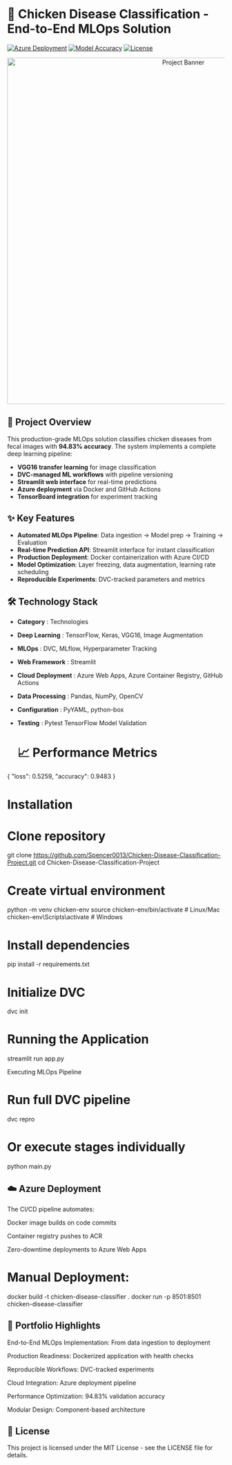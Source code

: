 # 🐔 Chicken Disease Classification - End-to-End MLOps Solution

[![Azure Deployment](https://img.shields.io/badge/Deployed%20on-Azure%20Web%20Apps-blue)](https://drive.google.com/file/d/17Z2CfxA1oRAweGsSEKo_LlSi9hbj76pS/view?usp=sharing)
[![Model Accuracy](https://img.shields.io/badge/Accuracy-94.83%25-brightgreen)](scores.json)
[![License](https://img.shields.io/badge/License-MIT-green.svg)](LICENSE)

<div align="center">
  <img src="https://i.imgur.com/chicken-disease-banner.jpg" alt="Project Banner" width="800">
</div>

## 🚀 Project Overview
This production-grade MLOps solution classifies chicken diseases from fecal images with **94.83% accuracy**. The system implements a complete deep learning pipeline:
- **VGG16 transfer learning** for image classification
- **DVC-managed ML workflows** with pipeline versioning
- **Streamlit web interface** for real-time predictions
- **Azure deployment** via Docker and GitHub Actions
- **TensorBoard integration** for experiment tracking

## ✨ Key Features
- **Automated MLOps Pipeline**: Data ingestion → Model prep → Training → Evaluation
- **Real-time Prediction API**: Streamlit interface for instant classification
- **Production Deployment**: Docker containerization with Azure CI/CD
- **Model Optimization**: Layer freezing, data augmentation, learning rate scheduling
- **Reproducible Experiments**: DVC-tracked parameters and metrics


##  🛠️ Technology Stack
- **Category**	         :           Technologies
- **Deep Learning**	     :     TensorFlow, Keras, VGG16, Image Augmentation
- **MLOps**	             :    DVC, MLflow, Hyperparameter Tracking
- **Web Framework**	     :     Streamlit
- **Cloud Deployment**	 :     Azure Web Apps, Azure Container Registry, GitHub Actions
- **Data Processing**	   :       Pandas, NumPy, OpenCV
- **Configuration**	     :     PyYAML, python-box
- **Testing**	           :       Pytest TensorFlow Model Validation



  # 📈 Performance Metrics

 {
    "loss": 0.5259,
    "accuracy": 0.9483
}

  # Installation

 # Clone repository
git clone https://github.com/Spencer0013/Chicken-Disease-Classification-Project.git
cd Chicken-Disease-Classification-Project

# Create virtual environment
python -m venv chicken-env
source chicken-env/bin/activate  # Linux/Mac
chicken-env\Scripts\activate    # Windows

# Install dependencies
pip install -r requirements.txt

# Initialize DVC
dvc init

 # Running the Application
 streamlit run app.py

 Executing MLOps Pipeline

 # Run full DVC pipeline
dvc repro

# Or execute stages individually
python main.py

## ☁️ Azure Deployment

The CI/CD pipeline automates:

Docker image builds on code commits

Container registry pushes to ACR

Zero-downtime deployments to Azure Web Apps

# Manual Deployment:
docker build -t chicken-disease-classifier .
docker run -p 8501:8501 chicken-disease-classifier

## 📝 Portfolio Highlights

End-to-End MLOps Implementation: From data ingestion to deployment

Production Readiness: Dockerized application with health checks

Reproducible Workflows: DVC-tracked experiments

Cloud Integration: Azure deployment pipeline

Performance Optimization: 94.83% validation accuracy

Modular Design: Component-based architecture

## 📜 License
This project is licensed under the MIT License - see the LICENSE file for details.
